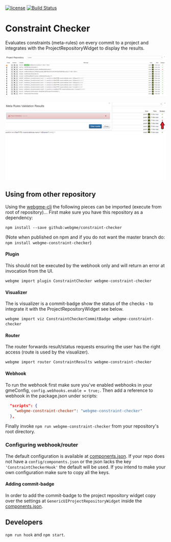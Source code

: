 [![license](https://img.shields.io/github/license/mashape/apistatus.svg?maxAge=2592000)](https://opensource.org/licenses/MIT)
[![Build Status](https://travis-ci.org/webgme/webgme.svg?branch=master)](https://travis-ci.org/webgme/webgme)

# Constraint Checker
Evaluates constraints (meta-rules) on every commit to a project and integrates with the ProjectRepositoryWidget to display the results.

![ProjectRepository](img/ProjectRepository.png "View the results for constraint-checking done on server")

![ConstraintDialog](img/ConstraintDialog.png "View details of the unfulfilled constraints")


## Using from other repository
Using the [webgme-cli](https://github.com/webgme/webgme-cli) the following pieces can be imported (execute from root of repository)...
First make sure you have this repository as a dependency:

```
npm install --save github:webgme/constraint-checker
```

(Note when published on npm and if you do not want the master branch do: `npm install webgme-constraint-checker`)

#### Plugin
This should not be executed by the webhook only and will return an error at invocation from the UI.
```
webgme import plugin ConstraintChecker webgme-constraint-checker
```
#### Visualizer
The is visualizer is a commit-badge show the status of the checks - to integrate it with the ProjectRepositoryWidget see below.
```
webgme import viz ConstraintCheckerCommitBadge webgme-constraint-checker
```
#### Router
The router forwards result/status requests ensuring the user has the right access (route is used by the visualizer).
```
webgme import router ConstraintResults webgme-constraint-checker
```
#### Webhook
To run the webhook first make sure you've enabled webhooks in your gmeConfig, `config.webhooks.enable = true;`. Then add a reference to webhook in the package.json under scripts:
```json
  "scripts": {
    "webgme-constraint-checker": "webgme-constraint-checker"
  },
```

Finally invoke `npm run webgme-constraint-checker` from your repository's root directory.


### Configuring webhook/router
The default configuration is available at [components.json](config/components.json). If your repo does not have a `config/components.json` or the json lacks the key `'ConstraintCheckerHook'` the default will be used.
If you intend to make your own configuration make sure to copy all the keys.

#### Adding commit-badge
In order to add the commit-badge to the project repository widget copy over the settings at `GenericUIProjectRepositoryWidget` inside the [components.json](config/components.json).


## Developers
`npm run hook` and `npm start`.

